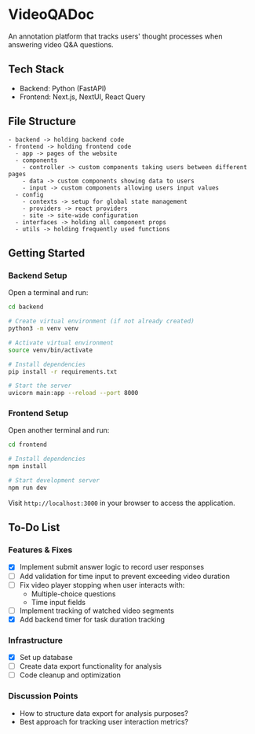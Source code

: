 # VideoQADoc

An annotation platform that tracks users' thought processes when answering video Q&A questions.

## Tech Stack

- Backend: Python (FastAPI)
- Frontend: Next.js, NextUI, React Query

## File Structure

```
- backend -> holding backend code
- frontend -> holding frontend code
  - app -> pages of the website
  - components 
    - controller -> custom components taking users between different pages
    - data -> custom components showing data to users
    - input -> custom components allowing users input values
  - config 
    - contexts -> setup for global state management
    - providers -> react providers 
    - site -> site-wide configuration 
  - interfaces -> holding all component props
  - utils -> holding frequently used functions
```

## Getting Started

### Backend Setup

Open a terminal and run:

```bash
cd backend

# Create virtual environment (if not already created)
python3 -m venv venv

# Activate virtual environment
source venv/bin/activate

# Install dependencies
pip install -r requirements.txt

# Start the server
uvicorn main:app --reload --port 8000
```

### Frontend Setup

Open another terminal and run:

```bash
cd frontend

# Install dependencies
npm install

# Start development server
npm run dev
```

Visit `http://localhost:3000` in your browser to access the application.

## To-Do List

### Features & Fixes
- [x] Implement submit answer logic to record user responses
- [ ] Add validation for time input to prevent exceeding video duration
- [ ] Fix video player stopping when user interacts with:
  - Multiple-choice questions
  - Time input fields
- [ ] Implement tracking of watched video segments
- [x] Add backend timer for task duration tracking

### Infrastructure
- [x] Set up database
- [ ] Create data export functionality for analysis
- [ ] Code cleanup and optimization

### Discussion Points
- How to structure data export for analysis purposes?
- Best approach for tracking user interaction metrics?
